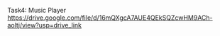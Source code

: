 Task4: Music Player
https://drive.google.com/file/d/16mQXgcA7AUE4QEkSQZcwHM9ACh-aoltj/view?usp=drive_link
